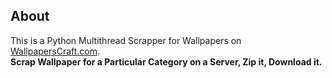 <h2> About  </h2>
This is a Python Multithread Scrapper for Wallpapers on <a href="WallpapersCraft.com"> WallpapersCraft.com</a>.<br>
<b>Scrap Wallpaper for a Particular Category on a Server, Zip it, Download it.</b>